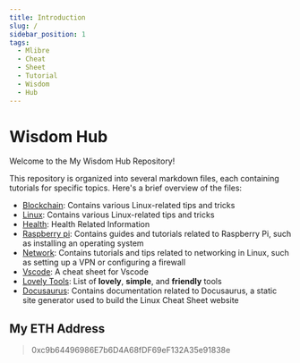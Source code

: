 ```yaml
---
title: Introduction
slug: /
sidebar_position: 1
tags:
  - Mlibre
  - Cheat
  - Sheet
  - Tutorial
  - Wisdom
  - Hub
---
```


# Wisdom Hub

Welcome to the My Wisdom Hub Repository!

This repository is organized into several markdown files, each containing tutorials for specific topics. Here's a brief overview of the files:

* [Blockchain](./blockchain/readme.md): Contains various Linux-related tips and tricks
* [Linux](./linux/readme.md): Contains various Linux-related tips and tricks
* [Health](./Health.md): Health Related Information
* [Raspberry pi](./raspberry%20pi.md): Contains guides and tutorials related to Raspberry Pi, such as installing an operating system
* [Network](./network/readme.md): Contains tutorials and tips related to networking in Linux, such as setting up a VPN or configuring a firewall
* [Vscode](./vscode.md): A cheat sheet for Vscode
* [Lovely Tools](./Lovely%20Tools.md): List of **lovely**, **simple**, and **friendly** tools
* [Docusaurus](./docusaurus.md): Contains documentation related to Docusaurus, a static site generator used to build the Linux Cheat Sheet website

## My ETH Address

> 0xc9b64496986E7b6D4A68fDF69eF132A35e91838e
